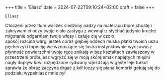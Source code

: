 +++
title = 'Eliasz'
date = 2024-07-22T09:10:24+02:00
draft = false
+++

    Eliasz  
Otoczeni przez tłum walizek 
siedzimy  nadzy na materacu 
biore chustę i zakrywam ci   oczy
twoje ciało zastyga 
z wewnątrz słychać jedynie  kruche migotanie 
odgarniam twoje włosy  i całuje cię w czoło  
spokój rozcina  wargi 
jesteś coraz  głębiej
oddech muska  płatki twoich uszu  
pęcherzyki topnieją we wznoszące się lustra 
instynktownie wyczuwasz płynność powierzchni 
twoje ręce znikają  w bez kształtach 
zawieszony w przestrzeni
próbujesz wgryźć się w moją skórę 
smak  napiętych mięśni  
nagły dopływ krwi
rozpędzone rydwany wjeżdżają w gęste  leje 
turkot  sprawia że obraz zaczyna drgać 
z  kół toczy się piana 
komórki  gotują się do podziału
wypełniasz mnie 
pył 


